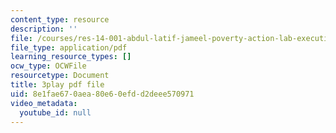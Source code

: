 ```yaml
---
content_type: resource
description: ''
file: /courses/res-14-001-abdul-latif-jameel-poverty-action-lab-executive-training-evaluating-social-programs-2009-spring-2009/8e1fae670aea80e60efdd2deee570971_EYANqW4zwwo.pdf
file_type: application/pdf
learning_resource_types: []
ocw_type: OCWFile
resourcetype: Document
title: 3play pdf file
uid: 8e1fae67-0aea-80e6-0efd-d2deee570971
video_metadata:
  youtube_id: null
---
```

